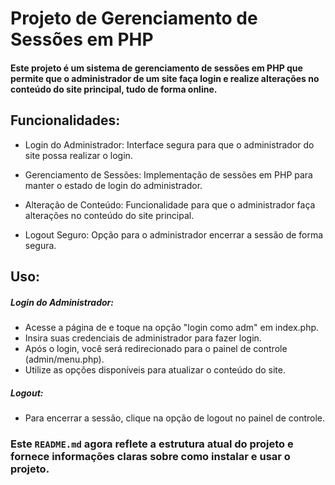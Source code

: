 # Projeto de Gerenciamento de Sessões em PHP

#### Este projeto é um sistema de gerenciamento de sessões em PHP que permite que o administrador de um site faça login e realize alterações no conteúdo do site principal, tudo de forma online. 

## Funcionalidades:

- Login do Administrador: Interface segura para que o administrador do site possa realizar o login.

- Gerenciamento de Sessões: Implementação de sessões em PHP para manter o estado de login do administrador.

- Alteração de Conteúdo: Funcionalidade para que o administrador faça alterações no conteúdo do site principal.

- Logout Seguro: Opção para o administrador encerrar a sessão de forma segura.

## Uso:

##### Login do Administrador:

- Acesse a página de e toque na opção "login como adm" em index.php.
- Insira suas credenciais de administrador para fazer login.
- Após o login, você será redirecionado para o painel de controle (admin/menu.php).
- Utilize as opções disponíveis para atualizar o conteúdo do site.

##### Logout:

- Para encerrar a sessão, clique na opção de logout no painel de controle.


### Este `README.md` agora reflete a estrutura atual do projeto e fornece informações claras sobre como instalar e usar o projeto.